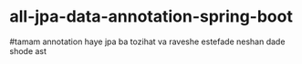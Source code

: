 # all-jpa-data-annotation-spring-boot
#tamam annotation haye jpa ba tozihat va raveshe estefade neshan dade shode ast
